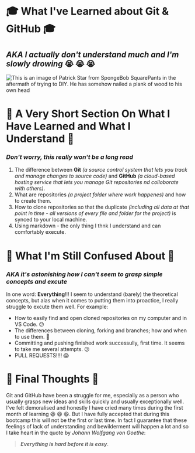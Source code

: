 # :mortar_board: **What I've Learned about Git & GitHub** :mortar_board:
## ***AKA I actually don't understand much and I'm slowly drowing*** :sob: :sob: :sob:
![This is an image of Patrick Star from SpongeBob SquarePants in the aftermath of trying to DIY. He has somehow nailed a plank of wood to his own head](https://miro.medium.com/max/960/0*JUgxZIHD07xqeOqG.png)

# :page_with_curl: **A Very Short Section On What I Have Learned and What I Understand** :page_with_curl:
### ***Don't worry, this really won't be a long read***
1. The difference between **Git**  *(a source control system that lets you track and manage changes to source code)* and **GitHub** *(a cloud-based hosting service that lets you manage Git repositories nd colloborate with others)*.
2. What are repositories *(a project folder where work happenes)* and how to create them.
3. How to clone repositories so that the duplicate *(including all data at that point in time - all versions of every file and folder for the project)* is synced to your local machine.
4. Using markdown - the only thing I thnk I understand and can comfortably execute.

# :triangular_flag_on_post: **What I'm Still Confused About** :triangular_flag_on_post:
### ***AKA it's astonishing how I can't seem to grasp simple concepts and excute***
In one word: **Everything**!!! I seem to understand (barely) the theoretical concepts, but alas when it comes to putting them into proactice, I really struggle to excute them well. For example:
- How to easily find and open cloned repositories on my computer and in VS Code. :confused:	
- The differences between cloning, forking and branches; how and when to use them. :grimacing:
- Committing and pushing finished work successully, first time. It seems to take me several attempts. :confused:
- PULL REQUESTS!!!! :scream:

# :rainbow: Final Thoughts :rainbow:
Git and GitHub have been a struggle for me, especially as a person who usually grasps new ideas and skills quickly and usually exceptionally well. I've felt demoralised and honestly I have cried many times  during the first month of learning :laughing: :laughing: :laughing:. But I have fully accepted that during this bootcamp this will not  be the first or last time. In fact I guarantee that these feelings of lack of understanding and bewilderment will happen a lot and so I take heart in the quote by *Johann Wolfgang von Goethe*:
> ***Everything is hard before it is easy***.